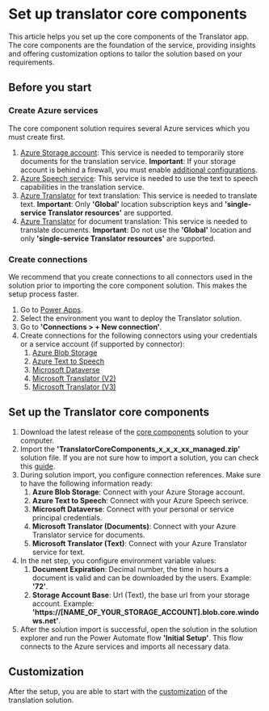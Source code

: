 # Set up translator core components

This article helps you set up the core components of the Translator app. The core components are the foundation of the service, providing insights and offering customization options to tailor the solution based on your requirements.

## Before you start

### Create Azure services
The core component solution requires several Azure services which you must create first.
1. [Azure Storage account](https://learn.microsoft.com/en-us/azure/storage/common/storage-account-create?tabs=azure-portal): This service is needed to temporarily store documents for the translation service. **Important**: If your storage account is behind a firewall, you must enable [additional configurations](https://learn.microsoft.com/en-us/azure/ai-services/translator/connector/document-translation-flow?tabs=blob-storage#azure-storage).
2. [Azure Speech service](https://portal.azure.com/#create/Microsoft.CognitiveServicesSpeechServices): This service is needed to use the text to speech capabilities in the translation service.
3. [Azure Translator](https://learn.microsoft.com/en-us/azure/ai-services/translator/create-translator-resource) for text translation: This service is needed to translate text. **Important**: Only **'Global'** location subscription keys and **'single-service Translator resources'** are supported.
4. [Azure Translator](https://learn.microsoft.com/en-us/azure/ai-services/translator/create-translator-resource) for document translation: This service is needed to translate documents. **Important**: Do not use the **'Global'** location and only **'single-service Translator resources'** are supported.

### Create connections
We recommend that you create connections to all connectors used in the solution prior to importing the core component solution. This makes the setup process faster.
1. Go to [Power Apps](https://make.powerapps.com/).
2. Select the environment you want to deploy the Translator solution.
3. Go to **'Connections > + New connection'**.
4. Create connections for the following connectors using your credentials or a service account (if supported by connector):
    1. [Azure Blob Storage](https://learn.microsoft.com/en-us/connectors/azureblob/)
    2. [Azure Text to Speech](https://learn.microsoft.com/en-us/connectors/azuretexttospeech/)
    3. [Microsoft Dataverse](https://learn.microsoft.com/en-us/connectors/commondataserviceforapps/)
    4. [Microsoft Translator (V2)](https://learn.microsoft.com/en-us/connectors/translatorv2/)
    5. [Microsoft Translator (V3)](https://learn.microsoft.com/en-us/connectors/microsofttranslatorv/)
  
## Set up the Translator core components
1. Download the latest release of the [core components](https://github.com/nschreder/translator/releases/tag/CoreComponents) solution to your computer.
2. Import the **'TranslatorCoreComponents_x_x_x_xx_managed.zip'** solution file. If you are not sure how to import a solution, you can check this [guide](https://learn.microsoft.com/en-us/power-apps/maker/data-platform/import-update-export-solutions).
3. During solution import, you configure connection references. Make sure to have the following information ready:
    1. **Azure Blob Storage**: Connect with your Azure Storage account.
    2. **Azure Text to Speech**: Connect with your Azure Speech serivce.
    3. **Microsoft Dataverse**: Connect with your personal or service principal credentials.
    4. **Microsoft Translator (Documents)**: Connect with your Azure Translator service for documents.
    4. **Microsoft Translator (Text)**: Connect with your Azure Translator service for text.
4. In the net step, you configure environment variable values:
    1. **Document Expiration**: Decimal number, the time in hours a document is valid and can be downloaded by the users. Example: **'72'**.
    2. **Storage Account Base**: Url (Text), the base url from your storage account. Example: **'https://[NAME_OF_YOUR_STORAGE_ACCOUNT].blob.core.windows.net'**.
5. After the solution import is successful, open the solution in the solution explorer and run the Power Automate flow **'Initial Setup'**. This flow connects to the Azure services and imports all necessary data.

## Customization
After the setup, you are able to start with the [customization](/TranslatorManagement/customization.md) of the translation solution.
